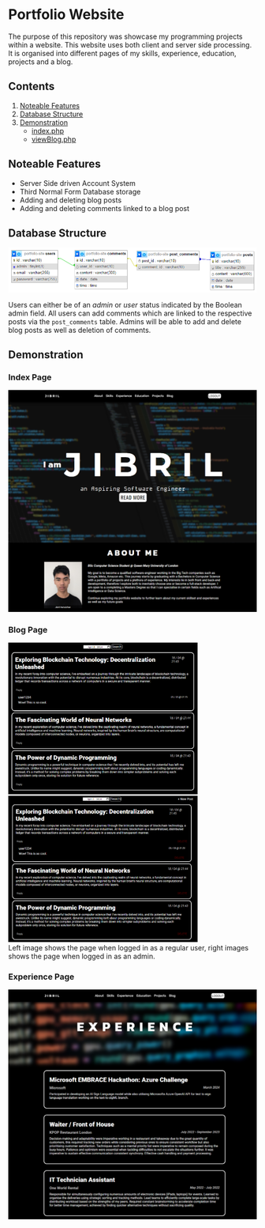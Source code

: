 # Portfolio Website

The purpose of this repository was showcase my programming projects within a website. This website uses both client and server side processing. It is organised into different pages of my skills, experience, education, projects and a blog.

## Contents

1. [Noteable Features](#noteable-features)
2. [Database Structure](#database-structure)
3. [Demonstration](#demonstration)
   - [index.php](#index-page)
   - [viewBlog.php](#blog-page)

## Noteable Features

- Server Side driven Account System
- Third Normal Form Database storage
- Adding and deleting blog posts
- Adding and deleting comments linked to a blog post

## Database Structure

![Database Designer View from localhost/phpmyadmin](READMEimages/database-designer-view.png)

Users can either be of an _admin_ or _user_ status indicated by the Boolean admin field. All users can add comments which are linked to the respective posts via the `post_comments` table. Admins will be able to add and delete blog posts as well as deletion of comments.

## Demonstration

### Index Page

![Screenshot of index.php page which acts as the about page](READMEimages/index-page.png)

### Blog Page

<img src="READMEimages/blog-user-view.png" alt="viewBlog.php page when regular user is logged in" style="width: 40vw">
<img src="READMEimages/blog-admin-view.png" alt="viewBlog.php page when admin user is logged in" style="width: 40vw"><br>
Left image shows the page when logged in as a regular user, right images shows the page when logged in as an admin.

### Experience Page

![Screenshot of experience.php](READMEimages/experience-page.png)
